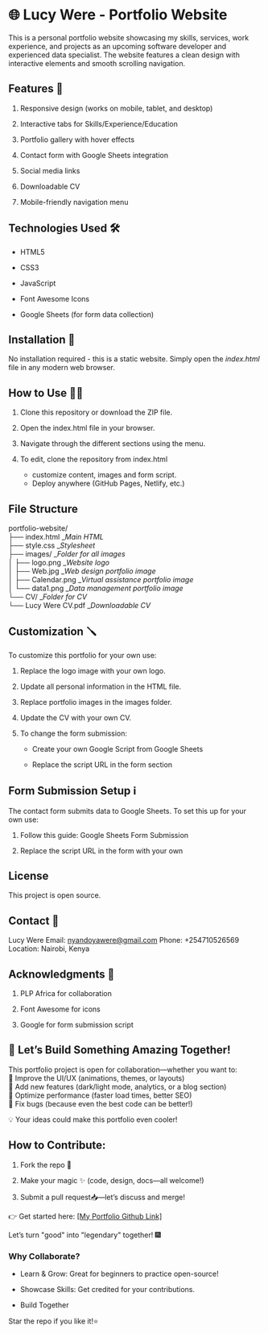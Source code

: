 # 🌐 Lucy Were - Portfolio Website 

This is a personal portfolio website showcasing my skills, services, work experience, and projects as an upcoming software developer and experienced data specialist. The website features a clean design with interactive elements and smooth scrolling navigation.

## Features 🔢
1. Responsive design (works on mobile, tablet, and desktop)

2. Interactive tabs for Skills/Experience/Education

3. Portfolio gallery with hover effects

4. Contact form with Google Sheets integration

5. Social media links

6. Downloadable CV

7. Mobile-friendly navigation menu

## Technologies Used 🛠️
- HTML5

- CSS3

- JavaScript

- Font Awesome Icons

- Google Sheets (for form data collection)

## Installation 🔨
No installation required - this is a static website. Simply open the *index.html* file in any modern web browser.

## How to Use 🧑‍🦯
1. Clone this repository or download the ZIP file.

2. Open the index.html file in your browser.

3. Navigate through the different sections using the menu.

4. To edit, clone the repository from index.html
    - customize content, images and form script.
    - Deploy anywhere (GitHub Pages, Netlify, etc.)

## File Structure
portfolio-website/ <br>
├── index.html         _*Main HTML* <br>
├── style.css         _*Stylesheet* <br>
├── images/           _*Folder for all images* <br>
│   ├── logo.png      _*Website logo* <br>
│   ├── Web.jpg       _*Web design portfolio image* <br>
│   ├── Calendar.png   _*Virtual assistance portfolio image*<br>
│   └── data1.png     _*Data management portfolio image* <br>
└── CV/               _*Folder for CV* <br>
    └── Lucy Were CV.pdf  _*Downloadable CV* <br>

## Customization 🪛
To customize this portfolio for your own use:

1. Replace the logo image with your own logo.

2. Update all personal information in the HTML file.

3. Replace portfolio images in the images folder.

4. Update the CV with your own CV.

5. To change the form submission:

    - Create your own Google Script from Google Sheets

    - Replace the script URL in the form section

## Form Submission Setup :information_source:
The contact form submits data to Google Sheets. To set this up for your own use:

1. Follow this guide: Google Sheets Form Submission

2. Replace the script URL in the form with your own

## License
This project is open source.

## Contact 📧
Lucy Were
Email: nyandoyawere@gmail.com
Phone: +254710526569
Location: Nairobi, Kenya

## Acknowledgments 🏅
1. PLP Africa for collaboration

2. Font Awesome for icons

3. Google for form submission script

## 🚀 Let’s Build Something Amazing Together!

This portfolio project is open for collaboration—whether you want to:<br>
🔹 Improve the UI/UX (animations, themes, or layouts)<br>
🔹 Add new features (dark/light mode, analytics, or a blog section)<br>
🔹 Optimize performance (faster load times, better SEO)<br>
🔹 Fix bugs (because even the best code can be better!)<br>

💡 Your ideas could make this portfolio even cooler! 

## How to Contribute:
1. Fork the repo 🍴

2. Make your magic ✨ (code, design, docs—all welcome!)

3. Submit a pull request📥—let’s discuss and merge!


👉 Get started here: [\[My Portfolio Github Link\]](https://github.com/Nyandoya/Portfolio.git)

Let’s turn "good" into "legendary" together! 🎆

### Why Collaborate?

- Learn & Grow: Great for beginners to practice open-source!

- Showcase Skills: Get credited for your contributions.

- Build Together


Star the repo if you like it!⭐

